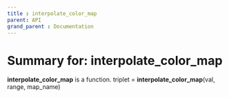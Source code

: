 ```yaml
---
title : interpolate_color_map
parent: API
grand_parent : Documentation
---
```

# Summary for: **interpolate_color_map**

**interpolate_color_map** is a function.
triplet = **interpolate_color_map**(val, range, map_name)

